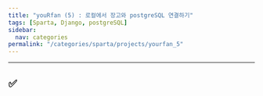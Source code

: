 ```yaml
---
title: "youRfan (5) : 로컬에서 장고와 postgreSQL 연결하기"
tags: [Sparta, Django, postgreSQL]
sidebar:
  nav: categories
permalink: "/categories/sparta/projects/yourfan_5"
---
```


<div class="article__content" markdown="1">

---

## ✅

</div>
